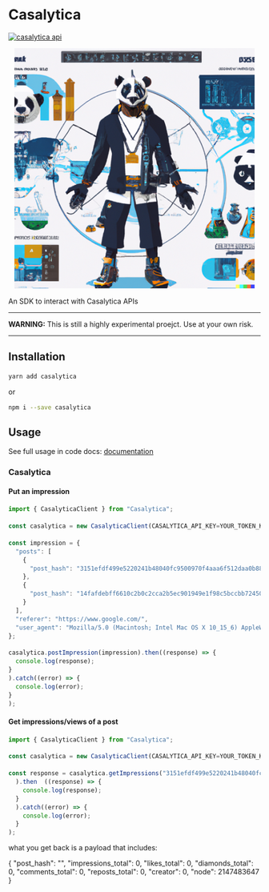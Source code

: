 # Casalytica

[![casalytica api](https://img.shields.io/badge/casalytica-api-blueviolet)](https://www.casalytica.com/api/docs/)

<p align="center">
<img src="https://raw.githubusercontent.com/melzubeir/casalytica/master/app/static/images/casalytica.png" width="480" height="480" >
</p>

An SDK to interact with Casalytica APIs

---

**WARNING:** This is still a highly experimental proejct. Use at your own risk.

---

## Installation

```sh
yarn add casalytica
```

or

```sh
npm i --save casalytica
```

## Usage

See full usage in code docs: [documentation](https://github.com/melzubeir/casalytica#readme)

### Casalytica


#### Put an impression

```js
import { CasalyticaClient } from "Casalytica";

const casalytica = new CasalyticaClient(CASALYTICA_API_KEY=YOUR_TOKEN_KEY_STRING);

const impression = {
  "posts": [
    {
      "post_hash": "3151efdf499e5220241b48040fc9500970f4aaa6f512daa0b88be7b3f200c339",
    },
    {
      "post_hash": "14fafdebff6610c2b0c2cca2b5ec901949e1f98c5bccbb72450b01cfd3c35228",
    }
  ],
  "referer": "https://www.google.com/",
  "user_agent": "Mozilla/5.0 (Macintosh; Intel Mac OS X 10_15_6) AppleWebKit/537.36 (KHTML, like Gecko) Chrome/85.0.4183.102 Safari/537.36"
};

casalytica.postImpression(impression).then((response) => {
  console.log(response);
}
).catch((error) => {
  console.log(error);
}
);
```

#### Get impressions/views of a post

```js
import { CasalyticaClient } from "Casalytica";

const casalytica = new CasalyticaClient(CASALYTICA_API_KEY=YOUR_TOKEN_KEY_STRING);

const response = casalytica.getImpressions("3151efdf499e5220241b48040fc9500970f4aaa6f512daa0b88be7b3f200c339"
  ).then  ((response) => {
    console.log(response);
  }
  ).catch((error) => {
    console.log(error);
  }
);

```

what you get back is a payload that includes:

{
  "post_hash": "",
  "impressions_total": 0,
  "likes_total": 0,
  "diamonds_total": 0,
  "comments_total": 0,
  "reposts_total": 0,
  "creator": 0,
  "node": 2147483647
}
